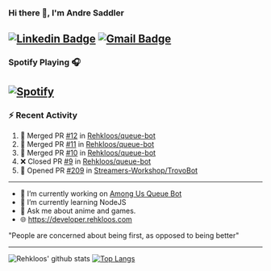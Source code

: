### Hi there 👋, I'm Andre Saddler
[![Linkedin Badge](https://img.shields.io/badge/-andrexsaddler-blue?style=flat-square&logo=Linkedin&logoColor=white&link=https://www.linkedin.com/in/andrexsaddler/)](https://www.linkedin.com/in/andrexsaddler/)
[![Gmail Badge](https://img.shields.io/badge/-contact@rehkloos.com-c14438?style=flat-square&logo=Gmail&logoColor=white&link=mailto:contact@rehkloos.com)](mailto:contact@rehkloos.com)
---
### Spotify Playing 🎧

[![Spotify](https://novatorem.rehkloos.vercel.app/api/spotify)](https://open.spotify.com/user/Rehkloos)
---

### :zap: Recent Activity

<!--START_SECTION:activity-->
1. 🎉 Merged PR [#12](https://github.com/Rehkloos/queue-bot/pull/12) in [Rehkloos/queue-bot](https://github.com/Rehkloos/queue-bot)
2. 🎉 Merged PR [#11](https://github.com/Rehkloos/queue-bot/pull/11) in [Rehkloos/queue-bot](https://github.com/Rehkloos/queue-bot)
3. 🎉 Merged PR [#10](https://github.com/Rehkloos/queue-bot/pull/10) in [Rehkloos/queue-bot](https://github.com/Rehkloos/queue-bot)
4. ❌ Closed PR [#9](https://github.com/Rehkloos/queue-bot/pull/9) in [Rehkloos/queue-bot](https://github.com/Rehkloos/queue-bot)
5. 💪 Opened PR [#209](https://github.com/Streamers-Workshop/TrovoBot/pull/209) in [Streamers-Workshop/TrovoBot](https://github.com/Streamers-Workshop/TrovoBot)
<!--END_SECTION:activity-->

---

- 🔭 I’m currently working on [Among Us Queue Bot](https://github.com/Rehkloos/queue-bot)
- 🌱 I’m currently learning NodeJS
- 💬 Ask me about anime and games.
- 🌐 https://developer.rehkloos.com

"People are concerned about being first, as opposed to being better"

---
![Rehkloos' github stats](https://github-readme-stats.vercel.app/api?username=Rehkloos&count_private=true)
[![Top Langs](https://github-readme-stats.vercel.app/api/top-langs/?username=Rehkloos&layout=compact)](https://github.com/anuraghazra/github-readme-stats)
